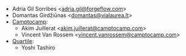 - Adria Gil Sorribes \<<adria.gil@forgeflow.com>\>
- Domantas Girdžiūnas \<<domantas@vialaurea.lt>\>
- [Camptocamp](https://www.camptocamp.com):
  - Akim Juillerat \<<akim.juillerat@camptocamp.com>\>
  - Vincent Van Rossem \<<vincent.vanrossem@camptocamp.com>\>
- [Quartile](https://www.quartile.co):
  - Yoshi Tashiro
